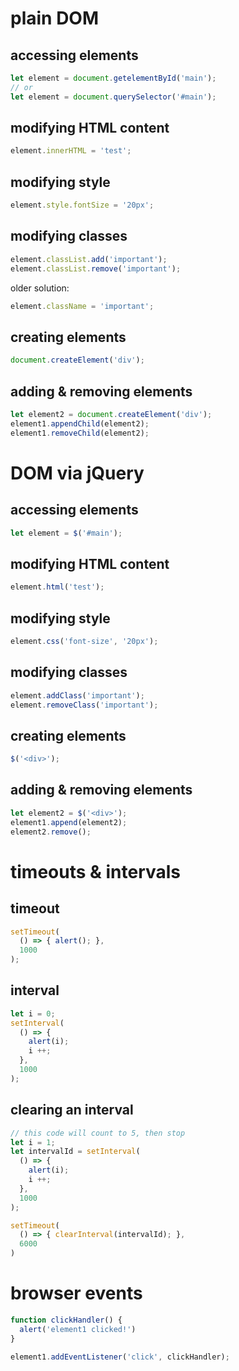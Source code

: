 # plain DOM

## accessing elements
```js
let element = document.getelementById('main');
// or
let element = document.querySelector('#main');
```

## modifying HTML content
```js
element.innerHTML = 'test';
```

## modifying style
```js
element.style.fontSize = '20px';
```

## modifying classes
```js
element.classList.add('important');
element.classList.remove('important');
```
older solution:
```js
element.className = 'important';
```

## creating elements
```js
document.createElement('div');
```

## adding & removing elements
```js
let element2 = document.createElement('div');
element1.appendChild(element2);
element1.removeChild(element2);
```



# DOM via jQuery

## accessing elements
```js
let element = $('#main');
```

## modifying HTML content
```js
element.html('test');
```

## modifying style
```js
element.css('font-size', '20px');
```

## modifying classes
```js
element.addClass('important');
element.removeClass('important');
```

## creating elements
```js
$('<div>');
```

## adding & removing elements
```js
let element2 = $('<div>');
element1.append(element2);
element2.remove();
```

# timeouts & intervals

## timeout
```js
setTimeout(
  () => { alert(); },
  1000
);
```

## interval
```js
let i = 0;
setInterval(
  () => {
    alert(i);
    i ++;
  },
  1000
);
```

## clearing an interval
```js
// this code will count to 5, then stop
let i = 1;
let intervalId = setInterval(
  () => {
    alert(i);
    i ++;
  },
  1000
);

setTimeout(
  () => { clearInterval(intervalId); },
  6000
)
```

# browser events

```js
function clickHandler() {
  alert('element1 clicked!')
}

element1.addEventListener('click', clickHandler);
```